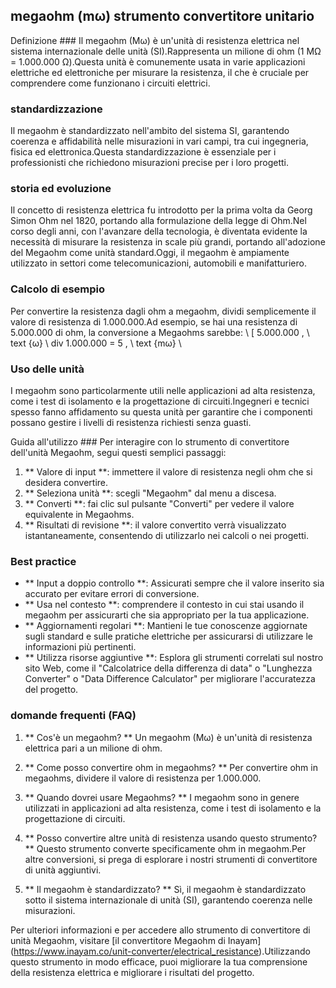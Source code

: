 ## megaohm (mω) strumento convertitore unitario

Definizione ###
Il megaohm (Mω) è un'unità di resistenza elettrica nel sistema internazionale delle unità (SI).Rappresenta un milione di ohm (1 MΩ = 1.000.000 Ω).Questa unità è comunemente usata in varie applicazioni elettriche ed elettroniche per misurare la resistenza, il che è cruciale per comprendere come funzionano i circuiti elettrici.

### standardizzazione
Il megaohm è standardizzato nell'ambito del sistema SI, garantendo coerenza e affidabilità nelle misurazioni in vari campi, tra cui ingegneria, fisica ed elettronica.Questa standardizzazione è essenziale per i professionisti che richiedono misurazioni precise per i loro progetti.

### storia ed evoluzione
Il concetto di resistenza elettrica fu introdotto per la prima volta da Georg Simon Ohm nel 1820, portando alla formulazione della legge di Ohm.Nel corso degli anni, con l'avanzare della tecnologia, è diventata evidente la necessità di misurare la resistenza in scale più grandi, portando all'adozione del Megaohm come unità standard.Oggi, il megaohm è ampiamente utilizzato in settori come telecomunicazioni, automobili e manifatturiero.

### Calcolo di esempio
Per convertire la resistenza dagli ohm a megaohm, dividi semplicemente il valore di resistenza di 1.000.000.Ad esempio, se hai una resistenza di 5.000.000 di ohm, la conversione a Megaohms sarebbe:
\ [
5.000.000 \, \ text {ω} \ div 1.000.000 = 5 \, \ text {mω}
\

### Uso delle unità
I megaohm sono particolarmente utili nelle applicazioni ad alta resistenza, come i test di isolamento e la progettazione di circuiti.Ingegneri e tecnici spesso fanno affidamento su questa unità per garantire che i componenti possano gestire i livelli di resistenza richiesti senza guasti.

Guida all'utilizzo ###
Per interagire con lo strumento di convertitore dell'unità Megaohm, segui questi semplici passaggi:
1. ** Valore di input **: immettere il valore di resistenza negli ohm che si desidera convertire.
2. ** Seleziona unità **: scegli "Megaohm" dal menu a discesa.
3. ** Converti **: fai clic sul pulsante "Converti" per vedere il valore equivalente in Megaohms.
4. ** Risultati di revisione **: il valore convertito verrà visualizzato istantaneamente, consentendo di utilizzarlo nei calcoli o nei progetti.

### Best practice
- ** Input a doppio controllo **: Assicurati sempre che il valore inserito sia accurato per evitare errori di conversione.
- ** Usa nel contesto **: comprendere il contesto in cui stai usando il megaohm per assicurarti che sia appropriato per la tua applicazione.
- ** Aggiornamenti regolari **: Mantieni le tue conoscenze aggiornate sugli standard e sulle pratiche elettriche per assicurarsi di utilizzare le informazioni più pertinenti.
- ** Utilizza risorse aggiuntive **: Esplora gli strumenti correlati sul nostro sito Web, come il "Calcolatrice della differenza di data" o "Lunghezza Converter" o "Data Difference Calculator" per migliorare l'accuratezza del progetto.

### domande frequenti (FAQ)

1. ** Cos'è un megaohm? **
Un megaohm (Mω) è un'unità di resistenza elettrica pari a un milione di ohm.

2. ** Come posso convertire ohm in megaohms? **
Per convertire ohm in megaohms, dividere il valore di resistenza per 1.000.000.

3. ** Quando dovrei usare Megaohms? **
I megaohm sono in genere utilizzati in applicazioni ad alta resistenza, come i test di isolamento e la progettazione di circuiti.

4. ** Posso convertire altre unità di resistenza usando questo strumento? **
Questo strumento converte specificamente ohm in megaohm.Per altre conversioni, si prega di esplorare i nostri strumenti di convertitore di unità aggiuntivi.

5. ** Il megaohm è standardizzato? **
Sì, il megaohm è standardizzato sotto il sistema internazionale di unità (SI), garantendo coerenza nelle misurazioni.

Per ulteriori informazioni e per accedere allo strumento di convertitore di unità Megaohm, visitare [il convertitore Megaohm di Inayam] (https://www.inayam.co/unit-converter/electrical_resistance).Utilizzando questo strumento in modo efficace, puoi migliorare la tua comprensione della resistenza elettrica e migliorare i risultati del progetto.